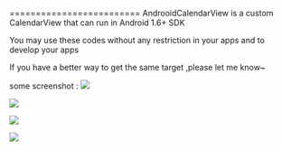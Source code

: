 =========================
 AndrooidCalendarView is a custom CalendarView that can run in Android 1.6+ SDK 

 You may use these codes without any restriction in your apps and to develop your apps
 
 If you have a better way to get the same target ,please let me know~
 
  some screenshot :
  ![](https://github.com/SwordBearer/AndrooidCalendarView/raw/master/calendarView_scrshoot1.png)

  ![](https://github.com/SwordBearer/AndrooidCalendarView/raw/master/calendarView_scrshoot2.png)

  ![](https://github.com/SwordBearer/AndrooidCalendarView/raw/master/calendarView_scrshoot3.png)

  ![](https://github.com/SwordBearer/AndrooidCalendarView/raw/master/calendarView_scrshoot4.png)
